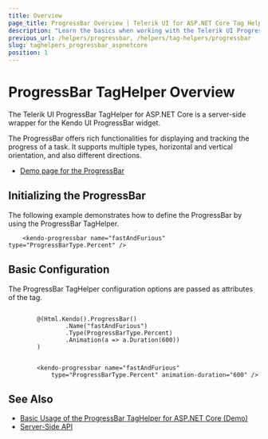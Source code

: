 ```yaml
---
title: Overview
page_title: ProgressBar Overview | Telerik UI for ASP.NET Core Tag Helpers
description: "Learn the basics when working with the Telerik UI ProgressBar TagHelper for ASP.NET Core (MVC 6 or ASP.NET Core MVC)."
previous_url: /helpers/progressbar, /helpers/tag-helpers/progressbar
slug: taghelpers_progressbar_aspnetcore
position: 1
---
```


# ProgressBar TagHelper Overview

The Telerik UI ProgressBar TagHelper for ASP.NET Core is a server-side wrapper for the Kendo UI ProgressBar widget.

The ProgressBar offers rich functionalities for displaying and tracking the progress of a task. It supports multiple types, horizontal and vertical orientation, and also different directions.

* [Demo page for the ProgressBar](https://demos.telerik.com/aspnet-core/progressbar/tag-helper)

## Initializing the ProgressBar

The following example demonstrates how to define the ProgressBar by using the ProgressBar TagHelper.

        <kendo-progressbar name="fastAndFurious" type="ProgressBarType.Percent" />

## Basic Configuration

The ProgressBar TagHelper configuration options are passed as attributes of the tag.

```cshtml

        @(Html.Kendo().ProgressBar()
                .Name("fastAndFurious")
                .Type(ProgressBarType.Percent)
                .Animation(a => a.Duration(600))
        )
```
```tagHelper

        <kendo-progressbar name="fastAndFurious"
            type="ProgressBarType.Percent" animation-duration="600" />
```

## See Also

* [Basic Usage of the ProgressBar TagHelper for ASP.NET Core (Demo)](https://demos.telerik.com/aspnet-core/progressbar/tag-helper)
* [Server-Side API](/api/progressbar)
